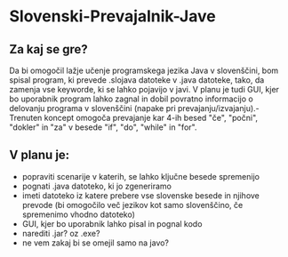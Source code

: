 # Slovenski-Prevajalnik-Jave

## Za kaj se gre?
Da bi omogočil lažje učenje programskega jezika Java v slovenščini, bom spisal program, ki prevede .slojava datoteke v .java datoteke, tako, da zamenja vse keyworde, ki se lahko pojavijo v javi. V planu je tudi GUI, kjer bo uporabnik program lahko zagnal in dobil povratno informacijo o delovanju programa v slovenščini (napake pri prevajanju/izvajanju).-
Trenuten koncept omogoča prevajanje kar 4-ih besed "če", "počni", "dokler" in "za" v besede "if", "do", "while" in "for".

## V planu je:
- popraviti scenarije v katerih, se lahko ključne besede spremenijo
- pognati .java datoteko, ki jo zgeneriramo
- imeti datoteko iz katere prebere vse slovenske besede in njihove prevode (bi omogočilo več jezikov kot samo slovenščino, če spremenimo vhodno datoteko)
- GUI, kjer bo uporabnik lahko pisal in pognal kodo
- narediti .jar? oz .exe?
- ne vem zakaj bi se omejil samo na javo?
